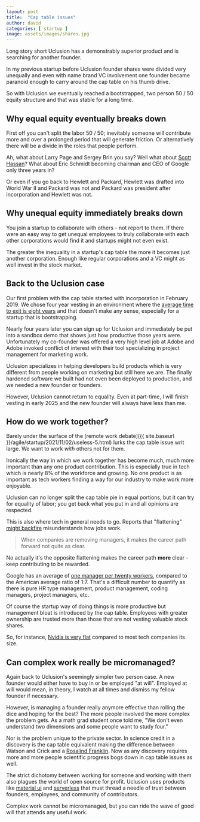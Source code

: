 ```yaml
---
layout: post
title:  "Cap table issues"
author: david
categories: [ startup ]
image: assets/images/shares.jpg
---
```

Long story short Uclusion has a demonstrably superior product and is searching for another founder.

In my previous startup before Uclusion founder shares were divided very unequally and even with name brand VC 
involvement one founder became paranoid enough to carry around the cap table on his thumb drive.

So with Uclusion we eventually reached a bootstrapped, two person 50 / 50 equity structure and that was stable for a 
long time.

## Why equal equity eventually breaks down
First off you can't split the labor 50 / 50; inevitably someone will contribute more and over a prolonged period that
will generate friction. Or alternatively there will be a divide in the roles that people perform.

Ah, what about Larry Page and Sergey Brin you say? Well what 
about [Scott Hassan](https://en.wikipedia.org/wiki/Scott_Hassan)? What about Eric Schmidt becoming chairman and CEO of 
Google only three years in?

Or even if you go back to Hewlett and Packard, Hewlett was drafted into World War II and Packard was not and Packard
was president after incorporation and Hewlett was not.

## Why unequal equity immediately breaks down
You join a startup to collaborate with others - not report to them. If there were an easy way to get unequal employees
to truly collaborate with each other corporations would find it and startups might not even exist.

The greater the inequality in a startup's cap table the more it becomes just another corporation. Enough like regular
corporations and a VC might as well invest in the stock market.

## Back to the Uclusion case
Our first problem with the cap table started with incorporation in February 2019. We chose four year vesting
in an environment where the [average time to exit is eight years](https://techcrunch.com/2020/10/12/4-year-founder-vesting-is-dead) and that
doesn't make any sense, especially for a startup that is bootstrapping.

Nearly four years later you can sign up for Uclusion and immediately be put into a sandbox demo that shows just how 
productive those years were. Unfortunately my co-founder was offered a very high level job at Adobe and Adobe invoked 
conflict of interest with their tool specializing in project management for marketing work.

Uclusion specializes in helping developers build products which is very different from people working on marketing but 
still here we are. The finally hardened software we built had not even been deployed to production, and we needed a
new founder or founders.

However, Uclusion cannot return to equality. Even at part-time, I will finish vesting in early 2025 and the new 
founder will always have less than me.

## How do we work together?
Barely under the surface of the [remote work debate]({{ site.baseurl }}/agile/startup/2021/11/02/useless-5.html) lurks
the cap table issue writ large. We want to work *with* others not for them.

Ironically the way in which we work together has become much, much more important than any one product contribution.
This is especially true in tech which is nearly 8% of the workforce and growing. No one product is as important as 
tech workers finding a way for our industry to make work more enjoyable.

Uclusion can no longer split the cap table pie in equal portions, but it can try for equality of labor; you get back
what you put in and all opinions are respected.

This is also where tech in general needs to go. Reports that 
"flattening" [might backfire](https://www.businessinsider.com/middle-management-layoffs-silicon-valley-budgeting-2023-4) misunderstands
how jobs work.

> When companies are removing managers, it makes the career path forward not quite as clear.

No actually it's the opposite flattening makes the career path **more** clear - keep contributing to be rewarded.

Google has an average of [one manager per twenty workers](https://www.leadersleague.com/en/news/google-freedom-with-strings-attached), 
compared to the American average ratio of 1:7. That's a difficult number to quantify as there is pure HR type management,
product management, coding managers, project managers, etc.

Of course the startup way of doing things is more productive but management bloat is introduced by the 
cap table. Employees with greater ownership are trusted more than those that are not vesting valuable stock shares.

So, for instance, [Nvidia is very flat](https://twitter.com/danhockenmaier/status/1701608618087571787) compared to 
most tech companies its size.

## Can complex work really be micromanaged?
Again back to Uclusion's seemingly simpler two person case. A new founder would either have to buy in or be employed
"at will". Employed at will would mean, in theory, I watch at all times and dismiss my fellow founder if necessary.

However, is managing a founder really anymore effective than rolling the dice and hoping for the best? The more people 
involved the more complex the problem gets. As a math grad student once told me, "We don't even understand two 
dimensions and some people want to study four."

Nor is the problem unique to the private sector. In science credit in a discovery is the cap table equivalent making the
difference between Watson and Crick and a [Rosalind Franklin](https://lmuthisweek.lmu.edu/2021/03/22/sexism-in-science-was-rosalind-franklin-robbed-of-a-nobel-prize).
Now as any discovery requires more and more people scientific progress bogs down in cap table issues as well.

The strict dichotomy between working for someone and working with them also plagues the world of open source for profit.
Uclusion uses products like [material ui](https://mui.com/about/) and [serverless](https://www.serverless.com/about)
that must thread a needle of trust between founders, employees, and community of contributors.

Complex work cannot be micromanaged, but you can ride the wave of good will that attends any useful work.
